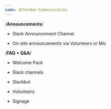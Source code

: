 ```yaml
---
name: Attendee Communication
---
```


/********Announcements********/
- Slack Announcement Channel

- On-site announcements via Volunteers or Mic


/********FAQ + Q&A********/
- Welcome Pack

- Slack channels

- Slackbot

- Volunteers

- Signage